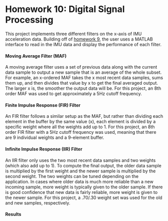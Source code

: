 # Homework 10: Digital Signal Processing
This project implements three different filters on the x-axis of IMU acceleration data. Building off of [homework 9](../hw9), the user uses a MATLAB interface to read in the IMU data and display the performance of each filter.

#### Moving Average Filter (MAF)
A moving average filter uses a set of previous data along with the current data sample to output a new sample that is an average of the whole subset. For example, an x-ordered MAF takes the x most recent data samples, sums them up, and then divides that value by x to get the final averaged output. The larger x is, the smoother the output data will be. For this project, an 8th order MAF was used to get approximately a 5Hz cutoff frequency.

#### Finite Impulse Response (FIR) Filter
An FIR filter follows a similar setup as the MAF, but rather than dividing each element in the buffer by the same value (x), each element is divided by a specific weight where all the weights add up to 1. For this project, an 8th order FIR filter with a 5Hz cutoff frequency was used, meaning that there are 9 individual weights and a 9-element buffer.

#### Infinite Impulse Response (IIR) Filter
An IIR filter only uses the two most recent data samples and two weights (which also add up to 1). To compute the final output, the older data sample is multiplied by the first weight and the newer sample is multiplied by the second weight. The two weights can be tuned depending on the application. In cases where older data is much more reliable than a new incoming sample, more weight is typically given to the older sample. If there is good confidence that new data is fairly reliable, more weight is given to the newer sample. For this project, a .70/.30 weight set was used for the old and new samples, respectively.

#### Results
